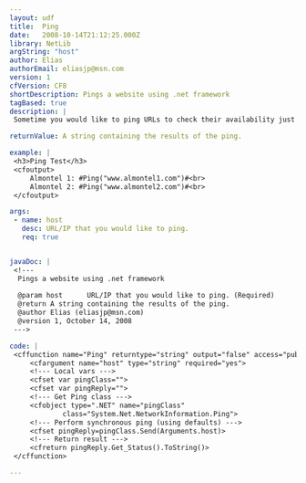 ```yaml
---
layout: udf
title:  Ping
date:   2008-10-14T21:12:25.000Z
library: NetLib
argString: "host"
author: Elias
authorEmail: eliasjp@msn.com
version: 1
cfVersion: CF8
shortDescription: Pings a website using .net framework
tagBased: true
description: |
 Sometime you would like to ping URLs to check their availability just like using windows run command ping &lt;ip/url&gt;

returnValue: A string containing the results of the ping.

example: |
 <h3>Ping Test</h3>
 <cfoutput>
     Almontel 1: #Ping("www.almontel1.com")#<br>
     Almontel 2: #Ping("www.almontel2.com")#<br>
 </cfoutput>

args:
 - name: host
   desc: URL/IP that you would like to ping.
   req: true


javaDoc: |
 <!---
  Pings a website using .net framework
  
  @param host      URL/IP that you would like to ping. (Required)
  @return A string containing the results of the ping. 
  @author Elias (eliasjp@msn.com) 
  @version 1, October 14, 2008 
 --->

code: |
 <cffunction name="Ping" returntype="string" output="false" access="public">
     <cfargument name="host" type="string" required="yes">
     <!--- Local vars --->
     <cfset var pingClass="">
     <cfset var pingReply="">
     <!--- Get Ping class --->
     <cfobject type=".NET" name="pingClass"
             class="System.Net.NetworkInformation.Ping">
     <!--- Perform synchronous ping (using defaults) ---> 
     <cfset pingReply=pingClass.Send(Arguments.host)>
     <!--- Return result --->
     <cfreturn pingReply.Get_Status().ToString()>
 </cffunction>

---
```


